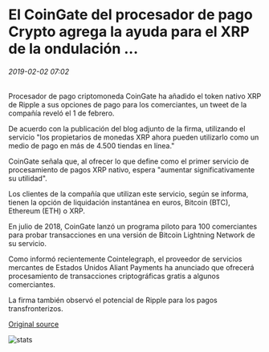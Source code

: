 # El CoinGate del procesador de pago Crypto agrega la ayuda para el XRP de la ondulación ...

###### 2019-02-02 07:02

Procesador de pago criptomoneda CoinGate ha añadido el token nativo XRP de Ripple a sus opciones de pago para los comerciantes, un tweet de la compañía reveló el 1 de febrero.

De acuerdo con la publicación del blog adjunto de la firma, utilizando el servicio "los propietarios de monedas XRP ahora pueden utilizarlo como un medio de pago en más de 4.500 tiendas en línea."

CoinGate señala que, al ofrecer lo que define como el primer servicio de procesamiento de pagos XRP nativo, espera "aumentar significativamente su utilidad".

Los clientes de la compañía que utilizan este servicio, según se informa, tienen la opción de liquidación instantánea en euros, Bitcoin (BTC), Ethereum (ETH) o XRP.

En julio de 2018, CoinGate lanzó un programa piloto para 100 comerciantes para probar transacciones en una versión de Bitcoin Lightning Network de su servicio.

Como informó recientemente Cointelegraph, el proveedor de servicios mercantes de Estados Unidos Aliant Payments ha anunciado que ofrecerá procesamiento de transacciones criptográficas gratis a algunos comerciantes.

La firma también observó el potencial de Ripple para los pagos transfronterizos.

[Original source](https://cointelegraph.com/news/crypto-payment-processor-coingate-adds-support-for-ripples-xrp)

![stats](https://c.statcounter.com/11760860/0/a89fa40b/1/ "stats")